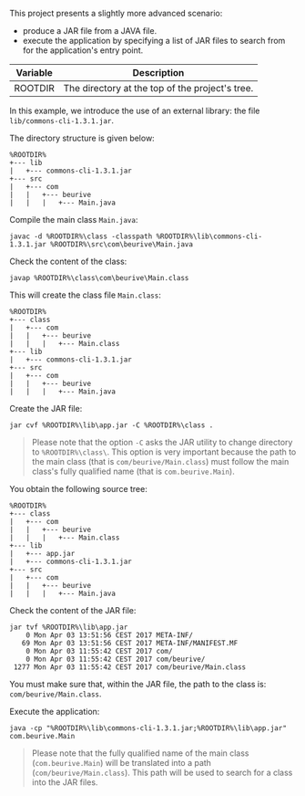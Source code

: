 This project presents a slightly more advanced scenario:
* produce a JAR file from a JAVA file.
* execute the application by specifying a list of JAR files to search from for the application's entry point.

| Variable       | Description                                     |
|----------------|-------------------------------------------------|
| ROOTDIR        | The directory at the top of the project's tree. |

In this example, we introduce the use of an external library:
the file `lib/commons-cli-1.3.1.jar`.

The directory structure is given below:

    %ROOTDIR%
    +--- lib
    |   +--- commons-cli-1.3.1.jar
    +--- src
    |   +--- com
    |   |   +--- beurive
    |   |   |   +--- Main.java

Compile the main class `Main.java`:

    javac -d %ROOTDIR%\class -classpath %ROOTDIR%\lib\commons-cli-1.3.1.jar %ROOTDIR%\src\com\beurive\Main.java

Check the content of the class:

    javap %ROOTDIR%\class\com\beurive\Main.class

This will create the class file `Main.class`:

    %ROOTDIR%
    +--- class
    |   +--- com
    |   |   +--- beurive
    |   |   |   +--- Main.class
    +--- lib
    |   +--- commons-cli-1.3.1.jar
    +--- src
    |   +--- com
    |   |   +--- beurive
    |   |   |   +--- Main.java

Create the JAR file:

    jar cvf %ROOTDIR%\lib\app.jar -C %ROOTDIR%\class .

> Please note that the option `-C` asks the JAR utility to change directory to `%ROOTDIR%\class\`.
> This option is very important because the path to the main class (that is `com/beurive/Main.class`) must follow the main class's fully qualified name (that is `com.beurive.Main`).

You obtain the following source tree:

    %ROOTDIR%
    +--- class
    |   +--- com
    |   |   +--- beurive
    |   |   |   +--- Main.class
    +--- lib
    |   +--- app.jar
    |   +--- commons-cli-1.3.1.jar
    +--- src
    |   +--- com
    |   |   +--- beurive
    |   |   |   +--- Main.java

Check the content of the JAR file:

    jar tvf %ROOTDIR%\lib\app.jar
        0 Mon Apr 03 13:51:56 CEST 2017 META-INF/
       69 Mon Apr 03 13:51:56 CEST 2017 META-INF/MANIFEST.MF
        0 Mon Apr 03 11:55:42 CEST 2017 com/
        0 Mon Apr 03 11:55:42 CEST 2017 com/beurive/
     1277 Mon Apr 03 11:55:42 CEST 2017 com/beurive/Main.class

You must make sure that, within the JAR file, the path to the class is: `com/beurive/Main.class`.

Execute the application:

    java -cp "%ROOTDIR%\lib\commons-cli-1.3.1.jar;%ROOTDIR%\lib\app.jar" com.beurive.Main

> Please note that the fully qualified name of the main class (`com.beurive.Main`) will be translated into a path (`com/beurive/Main.class`).
> This path will be used to search for a class into the JAR files.

